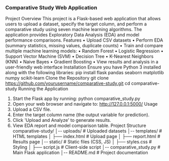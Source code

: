 ### Comparative Study Web Application
Project Overview
This project is a Flask-based web application that allows users to upload a dataset, specify
the target column, and perform a comparative study using seven machine learning
algorithms. The application provides Exploratory Data Analysis (EDA) and model
performance comparisons.
Features
• Upload CSV datasets
• Perform EDA (summary statistics, missing values, duplicate counts)
• Train and compare multiple machine learning models:
• Random Forest
• Logistic Regression
• Support Vector Machine (SVM)
• Decision Tree
• K-Nearest Neighbors (KNN)
• Naive Bayes
• Gradient Boosting
• View results and analysis in a user-friendly web interface
Installation
Ensure you have Python 3 installed along with the following libraries:
pip install flask pandas seaborn matplotlib numpy scikit-learn
Clone the Repository
git clone https://github.com/yourusername/comparative-study.git
cd comparative-study
Running the Application
1. Start the Flask app by running:
python comparative_study.py
2. Open your web browser and navigate to:
http://127.0.0.1:5000/
Usage
1. Upload a CSV file.
2. Enter the target column name (the output variable for prediction).
3. Click 'Upload and Analyze' to generate results.
4. View EDA report and model comparison table.
Project Structure
comparative-study/
│-- uploads/ # Uploaded datasets
│-- templates/ # HTML templates
│ ├── index.html # Upload page
│ ├── report.html # Results page
│-- static/ # Static files (CSS, JS)
│ ├── styles.css # Styling
│ ├── script.js # Client-side script
│-- comparative_study.py # Main Flask application
│-- README.md # Project documentation
